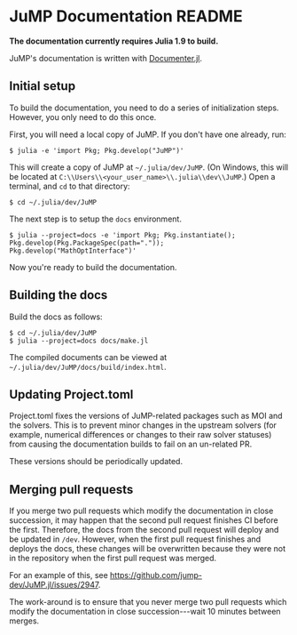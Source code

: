 # JuMP Documentation README

**The documentation currently requires Julia 1.9 to build.**

JuMP's documentation is written with [Documenter.jl](https://github.com/JuliaDocs/Documenter.jl).

## Initial setup

To build the documentation, you need to do a series of initialization steps.
However, you only need to do this once.

First, you will need a local copy of JuMP. If you don't have one already, run:
```
$ julia -e 'import Pkg; Pkg.develop("JuMP")'
```

This will create a copy of JuMP at `~/.julia/dev/JuMP`. (On Windows, this will
be located at `C:\\Users\\<your_user_name>\\.julia\\dev\\JuMP`.) Open a terminal,
and `cd` to that directory:
```
$ cd ~/.julia/dev/JuMP
```

The next step is to setup the `docs` environment.
```
$ julia --project=docs -e 'import Pkg; Pkg.instantiate(); Pkg.develop(Pkg.PackageSpec(path=".")); Pkg.develop("MathOptInterface")'
```

Now you're ready to build the documentation.

## Building the docs

Build the docs as follows:
```
$ cd ~/.julia/dev/JuMP
$ julia --project=docs docs/make.jl
```

The compiled documents can be viewed at `~/.julia/dev/JuMP/docs/build/index.html`.

## Updating Project.toml

Project.toml fixes the versions of JuMP-related packages such as MOI and the
solvers. This is to prevent minor changes in the upstream solvers (for example,
numerical differences or changes to their raw solver statuses) from causing the
documentation builds to fail on an un-related PR.

These versions should be periodically updated.

## Merging pull requests

If you merge two pull requests which modify the documentation in close succession,
it may happen that the second pull request finishes CI before the first. Therefore,
the docs from the second pull request will deploy and be updated in `/dev`. However,
when the first pull request finishes and deploys the docs, these changes will be
overwritten because they were not in the repository when the first pull request was
merged.

For an example of this, see https://github.com/jump-dev/JuMP.jl/issues/2947.

The work-around is to ensure that you never merge two pull requests which modify
the documentation in close succession---wait 10 minutes between merges.
